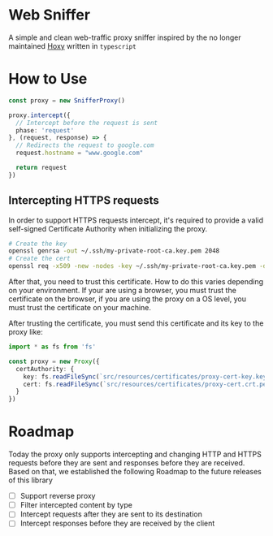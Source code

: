 # Web Sniffer

A simple and clean web-traffic proxy sniffer inspired by the no longer maintained [Hoxy]([Hoxy](https://github.com/greim/hoxy)) written in `typescript`

# How to Use
```typescript
const proxy = new SnifferProxy()

proxy.intercept({
  // Intercept before the request is sent
  phase: 'request'
}, (request, response) => {
  // Redirects the request to google.com
  request.hostname = "www.google.com"

  return request
})
```

## Intercepting HTTPS requests

In order to support HTTPS requests intercept, it's required to provide a valid self-signed Certificate Authority when initializing the proxy.

```bash
# Create the key
openssl genrsa -out ~/.ssh/my-private-root-ca.key.pem 2048
# Create the cert
openssl req -x509 -new -nodes -key ~/.ssh/my-private-root-ca.key.pem -days 1024 -out ~/.ssh/my-private-root-ca.crt.pem -subj "/C=US/ST=Utah/L=Provo/O=ACME Signing Authority Inc/CN=example.com"
```

After that, you need to trust this certificate. How to do this varies depending on your environment. If your are using a browser, you must trust the certificate on the browser,
if you are using the proxy on a OS level, you must trust the certificate on your machine.

After trusting the certificate, you must send this certificate and its key to the proxy like:

```typescript
import * as fs from 'fs'

const proxy = new Proxy({
  certAuthority: {
    key: fs.readFileSync(`src/resources/certificates/proxy-cert-key.key.pem`),
    cert: fs.readFileSync(`src/resources/certificates/proxy-cert.crt.pem`)
  }
})
```


# Roadmap

Today the proxy only supports intercepting and changing HTTP and HTTPS requests before they are sent and responses before they are received.
Based on that, we established the following Roadmap to the future releases of this library

- [ ] Support reverse proxy
- [ ] Filter intercepted content by type
- [ ] Intercept requests after they are sent to its destination
- [ ] Intercept responses before they are received by the client